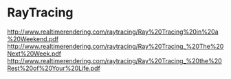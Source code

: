 # RayTracing

http://www.realtimerendering.com/raytracing/Ray%20Tracing%20in%20a%20Weekend.pdf
http://www.realtimerendering.com/raytracing/Ray%20Tracing_%20The%20Next%20Week.pdf
http://www.realtimerendering.com/raytracing/Ray%20Tracing_%20the%20Rest%20of%20Your%20Life.pdf
